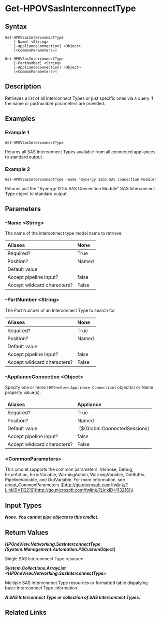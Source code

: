 ﻿---
description: Retrieve SAS Interconnect Type resource(s).
---

# Get-HPOVSasInterconnectType

## Syntax

```text
Get-HPOVSasInterconnectType
    [-Name] <String>
    [-ApplianceConnection] <Object>
    [<CommonParameters>]
```

```text
Get-HPOVSasInterconnectType
    [-PartNumber] <String>
    [-ApplianceConnection] <Object>
    [<CommonParameters>]
```

## Description

Retrieves a list of all Interconnect Types or just specific ones via a query if the name or partnumber parameters are provided.

## Examples

###  Example 1 

```text
Get-HPOVSasInterconnectType

```

Returns all SAS Interconnect Types available from all connected appliances to standard output.

###  Example 2 

```text
Get-HPOVSasInterconnectType -name "Synergy 12Gb SAS Connection Module"

```

Returns just the "Synergy 12Gb SAS Connection Module" SAS Interconnect Type object to standard output.

## Parameters

### -Name &lt;String&gt;

The name of the interconnect type model name to retrieve.

| Aliases | None |
| :--- | :--- |
| Required? | True |
| Position? | Named |
| Default value |  |
| Accept pipeline input? | false |
| Accept wildcard characters? | False |

### -PartNumber &lt;String&gt;

The Part Number of an Interconnect Type to search for.

| Aliases | None |
| :--- | :--- |
| Required? | True |
| Position? | Named |
| Default value |  |
| Accept pipeline input? | false |
| Accept wildcard characters? | False |

### -ApplianceConnection &lt;Object&gt;

Specify one or more `[HPOneView.Appliance.Connection]` object(s) or Name property value(s).

| Aliases | Appliance |
| :--- | :--- |
| Required? | True |
| Position? | Named |
| Default value | `(${Global:ConnectedSessions} | ? Default)` |
| Accept pipeline input? | false |
| Accept wildcard characters? | False |

### &lt;CommonParameters&gt;

This cmdlet supports the common parameters: Verbose, Debug, ErrorAction, ErrorVariable, WarningAction, WarningVariable, OutBuffer, PipelineVariable, and OutVariable. For more information, see about\_CommonParameters \([http://go.microsoft.com/fwlink/?LinkID=113216](http://go.microsoft.com/fwlink/?LinkID=113216)\)

## Input Types

_**None.  You cannot pipe objects to this cmdlet.**_

## Return Values

_**HPOneView.Networking.SasInterconnectType [System.Management.Automation.PSCustomObject]**_

Single SAS Interconnect Type resource

_**System.Collections.ArrayList <HPOneView.Networking.SasInterconnectType>**_

Multiple SAS Interconnect Type resources or formatted table dispalying basic Interconnect Type information

_**A SAS Interconnect Type or collection of SAS Interconnect Types.**_



## Related Links

